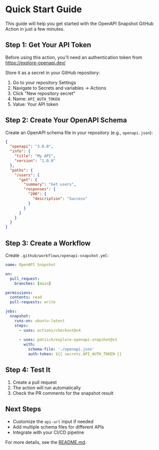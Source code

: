 # Quick Start Guide

This guide will help you get started with the OpenAPI Snapshot GitHub Action in just a few minutes.

## Step 1: Get Your API Token

Before using this action, you'll need an authentication token from https://explore-openapi.dev/

Store it as a secret in your GitHub repository:
1. Go to your repository Settings
2. Navigate to Secrets and variables → Actions
3. Click "New repository secret"
4. Name: `API_AUTH_TOKEN`
5. Value: Your API token

## Step 2: Create Your OpenAPI Schema

Create an OpenAPI schema file in your repository (e.g., `openapi.json`):

```json
{
  "openapi": "3.0.0",
  "info": {
    "title": "My API",
    "version": "1.0.0"
  },
  "paths": {
    "/users": {
      "get": {
        "summary": "Get users",
        "responses": {
          "200": {
            "description": "Success"
          }
        }
      }
    }
  }
}
```

## Step 3: Create a Workflow

Create `.github/workflows/openapi-snapshot.yml`:

```yaml
name: OpenAPI Snapshot

on:
  pull_request:
    branches: [main]

permissions:
  contents: read
  pull-requests: write

jobs:
  snapshot:
    runs-on: ubuntu-latest
    steps:
      - uses: actions/checkout@v4
      
      - uses: patzick/explore-openapi-snapshot@v1
        with:
          schema-file: './openapi.json'
          auth-token: ${{ secrets.API_AUTH_TOKEN }}
```

## Step 4: Test It

1. Create a pull request
2. The action will run automatically
3. Check the PR comments for the snapshot result

## Next Steps

- Customize the `api-url` input if needed
- Add multiple schema files for different APIs
- Integrate with your CI/CD pipeline

For more details, see the [README.md](README.md).
